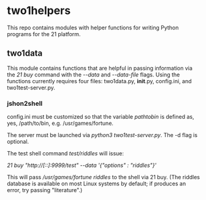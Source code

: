 # two1helpers

This repo contains modules with helper functions for writing Python programs for the 21 platform.

## two1data

This module contains functions that are helpful in passing information via the *21 buy* command with the _--data_ and _--data-file_ flags. Using the functions currently requires four files: two1data.py, __init__.py, config.ini, and two1test-server.py.

### jshon2shell

config.ini must be customized so that the variable _pathtobin_ is defined as, yes, /path/to/bin, e.g. /usr/games/fortune.

The server must be launched via *python3 two1test-server.py*.  The -d flag is optional.

The test shell command *test/riddles* will issue:

*21 buy "http://[::]:9999/test" --data '{"options" : "riddles"}'*

This will pass */usr/games/fortune riddles* to the shell via 21 buy.  (The riddles database is available on most Linux systems by default; if produces an error, try passing "literature".)



